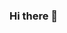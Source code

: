 ### Hi there 👋
<!--
**LeonardoJoseBS/LeonardoJoseBS** is a ✨ _special_ ✨ repository because its `README.md` (this file) appears on your GitHub profile.

Here are some ideas to get you started:

- 🔭 I’m currently working on Eletronic Security 
- 🌱 I’m currently learning Python
- 👯 I’m looking to collaborate on Python
- 🤔 I’m looking for help with Python
- 💬 Ask me about everything
- 📫 How to reach me: instagram/leoyosef
- 😄 Pronouns: he
- ⚡ Fun fact: I like parties, music, traveling, games, football, series, movies and in my free time programming hahaha
-->
